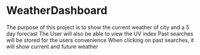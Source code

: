 # WeatherDashboard

The purpose of this project is to show the current weather of city and a 5 day forecast
The User will also be able to view the UV index
Past searches will be stored for the users convenience 
When clicking on past searches, it will show current and future weather